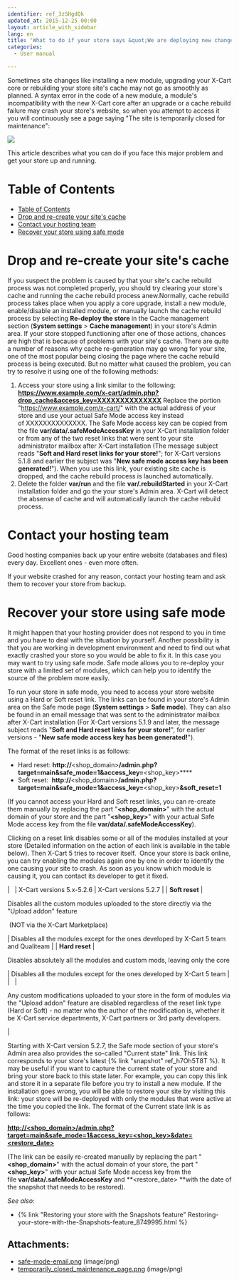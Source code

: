 ```yaml
---
identifier: ref_3zSHgdQk
updated_at: 2015-12-25 00:00
layout: article_with_sidebar
lang: en
title: 'What to do if your store says &quot;We are deploying new changes&quot; and you cannot access it'
categories:
  - User manual

---
```



Sometimes site changes like installing a new module, upgrading your X-Cart core or rebuilding your store site's cache may not go as smoothly as planned. A syntax error in the code of a new module, a module's incompatibility with the new X-Cart core after an upgrade or a cache rebuild failure may crash your store's website, so when you attempt to access it you will continuously see a page saying "The site is temporarily closed for maintenance":

![]({{site.baseurl}}/attachments/7504187/7602636.png?effects=drop-shadow)

This article describes what you can do if you face this major problem and get your store up and running. 

# Table of Contents

*   [Table of Contents](#table-of-contents)
*   [Drop and re-create your site's cache](#drop-and-re-create-your-site's-cache)
*   [Contact your hosting team](#contact-your-hosting-team)
*   [Recover your store using safe mode](#recover-your-store-using-safe-mode)

# Drop and re-create your site's cache

If you suspect the problem is caused by that your site's cache rebuild process was not completed properly, you should try clearing your store's cache and running the cache rebuild process anew.Normally, cache rebuild process takes place when you apply a core upgrade, install a new module, enable/disable an installed module, or manually launch the cache rebuild process by selecting **Re-deploy the store** in the Cache management section (**System settings** > **Cache management**) in your store's Admin area. If your store stopped functioning after one of those actions, chances are high that is because of problems with your site's cache. There are quite a number of reasons why cache re-generation may go wrong for your site, one of the most popular being closing the page where the cache rebuild process is being executed. But no matter what caused the problem, you can try to resolve it using one of the following methods:

1.  Access your store using a link similar to the following:
    **https://www.example.com/x-cart/admin.php?drop_cache&access_key=XXXXXXXXXXXXXX**
    Replace the portion "https://www.example.com/x-cart/" with the actual address of your store and use your actual Safe Mode access key instead of XXXXXXXXXXXXXX. The Safe Mode access key can be copied from the file **var/data/.safeModeAccessKey** in your X-Cart installation folder or from any of the two reset links that were sent to your site administrator mailbox after X-Cart installation (The message subject reads "**Soft and Hard reset links for your store!**"; for X-Cart versions 5.1.8 and earlier the subject was "**New safe mode access key has been generated!**").
    When you use this link, your existing site cache is dropped, and the cache rebuild process is launched automatically.
2.  Delete the folder **var/run** and the file **var/.rebuildStarted** in your X-Cart installation folder and go the your store's Admin area. X-Cart will detect the absense of cache and will automatically launch the cache rebuild process.

# Contact your hosting team

Good hosting companies back up your entire website (databases and files) every day. Excellent ones - even more often.

If your website crashed for any reason, contact your hosting team and ask them to recover your store from backup.

# Recover your store using safe mode

It might happen that your hosting provider does not respond to you in time and you have to deal with the situation by yourself. Another possibility is that you are working in development environment and need to find out what exactly crashed your store so you would be able to fix it. In this case you may want to try using safe mode. Safe mode allows you to re-deploy your store with a limited set of modules, which can help you to identify the source of the problem more easily.

To run your store in safe mode, you need to access your store website using a Hard or Soft reset link. The links can be found in your store's Admin area on the Safe mode page (**System settings** > **Safe mode**). They can also be found in an email message that was sent to the administrator mailbox after X-Cart installation (For X-Cart versions 5.1.9 and later, the message subject reads "**Soft and Hard reset links for your store!**", for earlier versions - "**New safe mode access key has been generated!**"). 

The format of the reset links is as follows:

*   Hard reset:
    **http://**<shop_domain>**/admin.php?target=main&safe_mode=1&access_key=**<shop_key>****
*   Soft reset: 
    **http://**<shop_domain>**/admin.php?target=main&safe_mode=1&access_key=**<shop_key>**&soft_reset=1**

(If you cannot access your Hard and Soft reset links, you can re-create them manually by replacing the part "****<shop_domain>****" with the actual domain of your store and the part "**<shop_key>**" with your actual Safe Mode access key from the file **var/data/.safeModeAccessKey**).

Clicking on a reset link disables some or all of the modules installed at your store (Detailed information on the action of each link is available in the table below). Then X-Cart 5 tries to recover itself.  Once your store is back online, you can try enabling the modules again one by one in order to identify the one causing your site to crash. As soon as you know which module is causing it, you can contact its developer to get it fixed. 

|   | X-Cart versions 5.x-5.2.6 | X-Cart versions 5.2.7 |
| **Soft reset** | 

Disables all the custom modules uploaded to the store directly via the "Upload addon" feature

 (NOT via the X-Cart Marketplace)

 | Disables all the modules except for the ones developed by X-Cart 5 team and Qualiteam |
| **Hard reset** | 

Disables absolutely all the modules and custom mods, leaving only the core

 | Disables all the modules except for the ones developed by X-Cart 5 team |
|   | 

Any custom modifications uploaded to your store in the form of modules via the "Upload addon" feature are disabled regardless of the reset link type (Hard or Soft) - no matter who the author of the modification is, whether it be X-Cart service departments, X-Cart partners or 3rd party developers.

 |

Starting with X-Cart version 5.2.7, the Safe mode section of your store's Admin area also provides the so-called "Current state" link. This link corresponds to your store's latest {% link "snapshot" ref_h7Oh5T8T %}. It may be useful if you want to capture the current state of your store and bring your store back to this state later. For example, you can copy this link and store it in a separate file before you try to install a new module. If the installation goes wrong, you will be able to restore your site by visiting this link: your store will be re-deployed with only the modules that were active at the time you copied the link. The format of the Current state link is as follows:

[**http://<shop_domain>/admin.php?target=main&safe_mode=1&access_key=<shop_key>&date=<restore_date>**](http://www.example.com/x-cart/admin.php?target=main&safe_mode=1&access_key=XXXXXXXXXXXXXX&date=)

(The link can be easily re-created manually by replacing the part "****<shop_domain>****" with the actual domain of your store, the part "**<shop_key>**" with your actual Safe Mode access key from the file **var/data/.safeModeAccessKey** and **<restore_date> **with the date of the snapshot that needs to be restored).

_See also:_

*   {% link "Restoring your store with the Snapshots feature" Restoring-your-store-with-the-Snapshots-feature_8749995.html %}

## Attachments:

* [safe-mode-email.png]({{site.baseurl}}/attachments/7504187/7602234.png) (image/png)
* [temporarily_closed_maintenance_page.png]({{site.baseurl}}/attachments/7504187/7602636.png) (image/png)